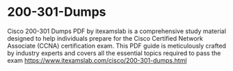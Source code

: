 # 200-301-Dumps
Cisco 200-301 Dumps PDF by itexamslab is a comprehensive study material designed to help individuals prepare for the Cisco Certified Network Associate (CCNA) certification exam. This PDF guide is meticulously crafted by industry experts and covers all the essential topics required to pass the exam https://www.itexamslab.com/cisco/200-301-dumps.html

